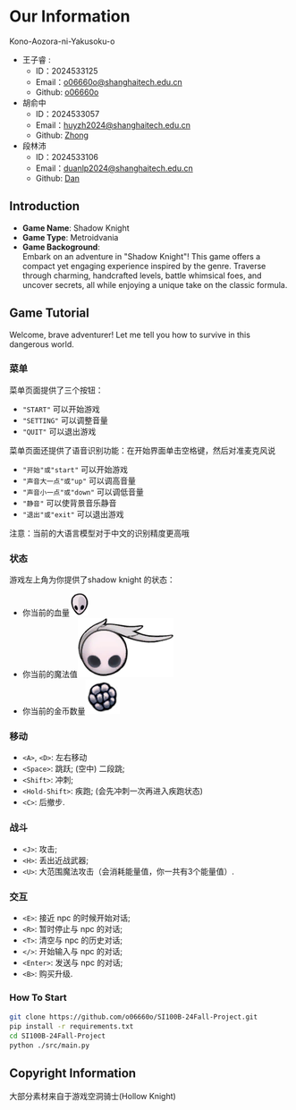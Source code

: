 # Our Information
Kono-Aozora-ni-Yakusoku-o
- 王子睿 :
  - ID：2024533125
  - Email：<o06660o@shanghaitech.edu.cn>
  - Github: [o06660o](https://github.com/o06660o)
- 胡俞中
  - ID：2024533057
  - Email：<huyzh2024@shanghaitech.edu.cn>
  - Github: [Zhong](https://github.com/alajivento)
- 段林沛
  - ID：2024533106
  - Email：<duanlp2024@shanghaitech.edu.cn>
  - Github: [Dan](https://github.com/Dan-dlp)

## Introduction

- **Game Name**: Shadow Knight
- **Game Type**: Metroidvania
- **Game Backoground**:  
  Embark on an adventure in "Shadow Knight"!
  This game offers a compact yet engaging experience inspired by the genre.
  Traverse through charming, handcrafted levels, battle whimsical foes,
  and uncover secrets, all while enjoying a unique take on the classic formula.

## Game Tutorial

Welcome, brave adventurer!
Let me tell you how to survive in this dangerous world.


### 菜单
菜单页面提供了三个按钮：
  - `"START"` 可以开始游戏
  - `"SETTING"` 可以调整音量
  - `"QUIT"` 可以退出游戏

菜单页面还提供了语音识别功能：在开始界面单击空格键，然后对准麦克风说
  - `"开始"或"start"` 可以开始游戏
  - `"声音大一点"或"up"` 可以调高音量
  - `"声音小一点"或"down"` 可以调低音量
  - `"静音"` 可以使背景音乐静音
  - `"退出"或"exit"` 可以退出游戏

注意：当前的大语言模型对于中文的识别精度更高哦

### 状态
游戏左上角为你提供了shadow knight 的状态：
- 你当前的血量![血量](health.png) 
- 你当前的魔法值![魔法值](magic.png)
- 你当前的金币数量![金币数](coin.png) 

### 移动

- `<A>`, `<D>`: 左右移动
- `<Space>`: 跳跃; (空中) 二段跳;
- `<Shift>`: 冲刺;
- `<Hold-Shift>`: 疾跑; (会先冲刺一次再进入疾跑状态)
- `<C>`: 后撤步.

### 战斗

- `<J>`: 攻击;
- `<H>`: 丢出近战武器;
- `<U>`: 大范围魔法攻击（会消耗能量值，你一共有3个能量值）.

### 交互

- `<E>`: 接近 npc 的时候开始对话;
- `<R>`: 暂时停止与 npc 的对话;
- `<T>`: 清空与 npc 的历史对话;
- `</>`: 开始输入与 npc 的对话;
- `<Enter>`: 发送与 npc 的对话;
- `<B>`: 购买升级.
### How To Start

```bash
git clone https://github.com/o06660o/SI100B-24Fall-Project.git
pip install -r requirements.txt
cd SI100B-24Fall-Project
python ./src/main.py
```

## Copyright Information

大部分素材来自于游戏空洞骑士(Hollow Knight)
